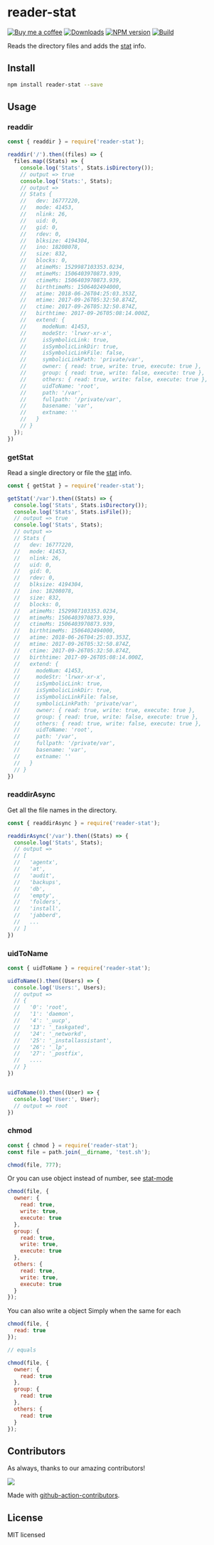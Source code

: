 reader-stat
===
<!--rehype:style=display: flex; height: 230px; align-items: center; justify-content: center; font-size: 38px;-->

[![Buy me a coffee](https://img.shields.io/badge/Buy%20me%20a%20coffee-048754?logo=buymeacoffee)](https://jaywcjlove.github.io/#/sponsor)
[![Downloads](https://img.shields.io/npm/dm/reader-stat.svg?style=flat)](https://www.npmjs.com/package/reader-stat)
[![NPM version](https://img.shields.io/npm/v/reader-stat.svg?style=flat)](https://npmjs.org/package/reader-stat)
[![Build](https://github.com/jaywcjlove/reader-stat/actions/workflows/ci.yml/badge.svg)](https://github.com/jaywcjlove/reader-stat/actions/workflows/ci.yml)

Reads the directory files and adds the [stat](http://nodejs.cn/api/fs.html#fs_class_fs_stats) info.

## Install

```bash
npm install reader-stat --save
```

## Usage

### readdir

```js
const { readdir } = require('reader-stat');

readdir('/').then((files) => {
  files.map((Stats) => {
    console.log('Stats', Stats.isDirectory());
    // output => true
    console.log('Stats:', Stats);
    // output =>
    // Stats {
    //   dev: 16777220,
    //   mode: 41453,
    //   nlink: 26,
    //   uid: 0,
    //   gid: 0,
    //   rdev: 0,
    //   blksize: 4194304,
    //   ino: 18208078,
    //   size: 832,
    //   blocks: 0,
    //   atimeMs: 1529987103353.0234,
    //   mtimeMs: 1506403970873.939,
    //   ctimeMs: 1506403970873.939,
    //   birthtimeMs: 1506402494000,
    //   atime: 2018-06-26T04:25:03.353Z,
    //   mtime: 2017-09-26T05:32:50.874Z,
    //   ctime: 2017-09-26T05:32:50.874Z,
    //   birthtime: 2017-09-26T05:08:14.000Z,
    //   extend: { 
    //     modeNum: 41453,
    //     modeStr: 'lrwxr-xr-x',
    //     isSymbolicLink: true,
    //     isSymbolicLinkDir: true,
    //     isSymbolicLinkFile: false,
    //     symbolicLinkPath: 'private/var',
    //     owner: { read: true, write: true, execute: true },
    //     group: { read: true, write: false, execute: true },
    //     others: { read: true, write: false, execute: true },
    //     uidToName: 'root',
    //     path: '/var',
    //     fullpath: '/private/var',
    //     basename: 'var',
    //     extname: ''
    //   }
    // }  
  });
})
```

### getStat

Read a single directory or file the [stat](http://nodejs.cn/api/fs.html#fs_class_fs_stats) info.

```js
const { getStat } = require('reader-stat');

getStat('/var').then((Stats) => {
  console.log('Stats', Stats.isDirectory());
  console.log('Stats', Stats.isFile());
  // output => true
  console.log('Stats', Stats);
  // output =>
  // Stats {
  //   dev: 16777220,
  //   mode: 41453,
  //   nlink: 26,
  //   uid: 0,
  //   gid: 0,
  //   rdev: 0,
  //   blksize: 4194304,
  //   ino: 18208078,
  //   size: 832,
  //   blocks: 0,
  //   atimeMs: 1529987103353.0234,
  //   mtimeMs: 1506403970873.939,
  //   ctimeMs: 1506403970873.939,
  //   birthtimeMs: 1506402494000,
  //   atime: 2018-06-26T04:25:03.353Z,
  //   mtime: 2017-09-26T05:32:50.874Z,
  //   ctime: 2017-09-26T05:32:50.874Z,
  //   birthtime: 2017-09-26T05:08:14.000Z,
  //   extend: { 
  //     modeNum: 41453,
  //     modeStr: 'lrwxr-xr-x',
  //     isSymbolicLink: true,
  //     isSymbolicLinkDir: true,
  //     isSymbolicLinkFile: false,
  //     symbolicLinkPath: 'private/var',
  //     owner: { read: true, write: true, execute: true },
  //     group: { read: true, write: false, execute: true },
  //     others: { read: true, write: false, execute: true },
  //     uidToName: 'root',
  //     path: '/var',
  //     fullpath: '/private/var',
  //     basename: 'var',
  //     extname: ''
  //   }
  // }
})
```

### readdirAsync

Get all the file names in the directory.

```js
const { readdirAsync } = require('reader-stat');

readdirAsync('/var').then((Stats) => {
  console.log('Stats', Stats);
  // output =>
  // [
  //   'agentx',
  //   'at',
  //   'audit',
  //   'backups',
  //   'db',
  //   'empty',
  //   'folders',
  //   'install',
  //   'jabberd',
  //   ...
  // ]
})
```

### uidToName

```js
const { uidToName } = require('reader-stat');

uidToName().then((Users) => {
  console.log('Users:', Users);
  // output =>
  // {
  //   '0': 'root',
  //   '1': 'daemon',
  //   '4': '_uucp',
  //   '13': '_taskgated',
  //   '24': '_networkd',
  //   '25': '_installassistant',
  //   '26': '_lp',
  //   '27': '_postfix',
  //   ....
  // }
})


uidToName(0).then((User) => {
  console.log('User:', User);
  // output => root
})
```

### chmod

```js
const { chmod } = require('reader-stat');
const file = path.join(__dirname, 'test.sh');

chmod(file, 777);
```

Or you can use object instead of number, see [stat-mode](https://github.com/TooTallNate/stat-mode)

```js
chmod(file, {
  owner: {
    read: true,
    write: true,
    execute: true
  },
  group: {
    read: true,
    write: true,
    execute: true
  },
  others: {
    read: true,
    write: true,
    execute: true
  }
});
```

You can also write a object Simply when the same for each

```js
chmod(file, {
  read: true
});

// equals

chmod(file, {
  owner: {
    read: true
  },
  group: {
    read: true
  },
  others: {
    read: true
  }
});
```

## Contributors

As always, thanks to our amazing contributors!

<a href="https://github.com/jaywcjlove/reader-stat/graphs/contributors">
  <img src="https://jaywcjlove.github.io/reader-stat/CONTRIBUTORS.svg" />
</a>

Made with [github-action-contributors](https://github.com/jaywcjlove/github-action-contributors).

## License

MIT licensed